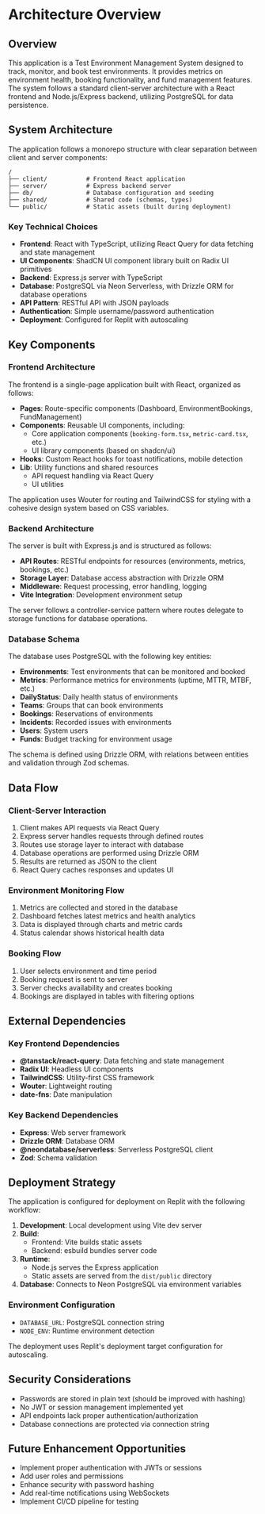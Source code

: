 # Architecture Overview

## Overview

This application is a Test Environment Management System designed to track, monitor, and book test environments. It provides metrics on environment health, booking functionality, and fund management features. The system follows a standard client-server architecture with a React frontend and Node.js/Express backend, utilizing PostgreSQL for data persistence.

## System Architecture

The application follows a monorepo structure with clear separation between client and server components:

```
/
├── client/           # Frontend React application
├── server/           # Express backend server
├── db/               # Database configuration and seeding
├── shared/           # Shared code (schemas, types)
└── public/           # Static assets (built during deployment)
```

### Key Technical Choices

- **Frontend**: React with TypeScript, utilizing React Query for data fetching and state management
- **UI Components**: ShadCN UI component library built on Radix UI primitives
- **Backend**: Express.js server with TypeScript
- **Database**: PostgreSQL via Neon Serverless, with Drizzle ORM for database operations
- **API Pattern**: RESTful API with JSON payloads
- **Authentication**: Simple username/password authentication
- **Deployment**: Configured for Replit with autoscaling

## Key Components

### Frontend Architecture

The frontend is a single-page application built with React, organized as follows:

- **Pages**: Route-specific components (Dashboard, EnvironmentBookings, FundManagement)
- **Components**: Reusable UI components, including:
  - Core application components (`booking-form.tsx`, `metric-card.tsx`, etc.)
  - UI library components (based on shadcn/ui)
- **Hooks**: Custom React hooks for toast notifications, mobile detection
- **Lib**: Utility functions and shared resources
  - API request handling via React Query
  - UI utilities

The application uses Wouter for routing and TailwindCSS for styling with a cohesive design system based on CSS variables.

### Backend Architecture

The server is built with Express.js and is structured as follows:

- **API Routes**: RESTful endpoints for resources (environments, metrics, bookings, etc.)
- **Storage Layer**: Database access abstraction with Drizzle ORM
- **Middleware**: Request processing, error handling, logging
- **Vite Integration**: Development environment setup

The server follows a controller-service pattern where routes delegate to storage functions for database operations.

### Database Schema

The database uses PostgreSQL with the following key entities:

- **Environments**: Test environments that can be monitored and booked
- **Metrics**: Performance metrics for environments (uptime, MTTR, MTBF, etc.)
- **DailyStatus**: Daily health status of environments
- **Teams**: Groups that can book environments
- **Bookings**: Reservations of environments
- **Incidents**: Recorded issues with environments
- **Users**: System users
- **Funds**: Budget tracking for environment usage

The schema is defined using Drizzle ORM, with relations between entities and validation through Zod schemas.

## Data Flow

### Client-Server Interaction

1. Client makes API requests via React Query
2. Express server handles requests through defined routes
3. Routes use storage layer to interact with database
4. Database operations are performed using Drizzle ORM
5. Results are returned as JSON to the client
6. React Query caches responses and updates UI

### Environment Monitoring Flow

1. Metrics are collected and stored in the database
2. Dashboard fetches latest metrics and health analytics
3. Data is displayed through charts and metric cards
4. Status calendar shows historical health data

### Booking Flow

1. User selects environment and time period
2. Booking request is sent to server
3. Server checks availability and creates booking
4. Bookings are displayed in tables with filtering options

## External Dependencies

### Key Frontend Dependencies

- **@tanstack/react-query**: Data fetching and state management
- **Radix UI**: Headless UI components
- **TailwindCSS**: Utility-first CSS framework
- **Wouter**: Lightweight routing
- **date-fns**: Date manipulation

### Key Backend Dependencies

- **Express**: Web server framework
- **Drizzle ORM**: Database ORM
- **@neondatabase/serverless**: Serverless PostgreSQL client
- **Zod**: Schema validation

## Deployment Strategy

The application is configured for deployment on Replit with the following workflow:

1. **Development**: Local development using Vite dev server
2. **Build**: 
   - Frontend: Vite builds static assets
   - Backend: esbuild bundles server code
3. **Runtime**: 
   - Node.js serves the Express application
   - Static assets are served from the `dist/public` directory
4. **Database**: Connects to Neon PostgreSQL via environment variables

### Environment Configuration

- `DATABASE_URL`: PostgreSQL connection string
- `NODE_ENV`: Runtime environment detection

The deployment uses Replit's deployment target configuration for autoscaling.

## Security Considerations

- Passwords are stored in plain text (should be improved with hashing)
- No JWT or session management implemented yet
- API endpoints lack proper authentication/authorization
- Database connections are protected via connection string

## Future Enhancement Opportunities

- Implement proper authentication with JWTs or sessions
- Add user roles and permissions
- Enhance security with password hashing
- Add real-time notifications using WebSockets
- Implement CI/CD pipeline for testing